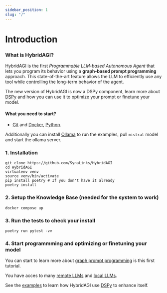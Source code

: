 ```yaml
---
sidebar_position: 1
slug: "/"
---
```


# Introduction

### What is HybridAGI?

HybridAGI is the first *Programmable LLM-based Autonomous Agent* that lets you program its behavior using a **graph-based prompt programming** approach. This state-of-the-art feature allows the LLM to efficiently use any tool while controlling the long-term behavior of the agent.

The new version of HybridAGI is now a DSPy component, learn more about [DSPy](https://dspy-docs.vercel.app/docs/intro) and how you can use it to optimize your prompt or finetune your model.

#### What you need to start?

- [Git](https://git-scm.com/downloads) and [Docker](https://www.docker.com/products/docker-desktop/), [Python](https://www.python.org/).

Additionally you can install [Ollama](https://ollama.com/) to run the examples, pull `mistral` model and start the ollama server.

### 1. Installation

```shell
git clone https://github.com/SynaLinks/HybridAGI
cd HybridAGI
virtualenv venv
source venv/bin/activate
pip install poetry # If you don't have it already
poetry install
```

### 2. Setup the Knowledge Base (needed for the system to work)

```
docker compose up
```

### 3. Run the tests to check your install

```
poetry run pytest -vv
```

### 4. Start programmming and optimizing or finetuning your model

You can start to learn more about [graph prompt programming](basics/graph-prompt-programming.md) is this first tutorial.

You have acces to many [remote LLMs](https://dspy-docs.vercel.app/api/category/language-model-api-clients) and [local LLMs](https://dspy-docs.vercel.app/api/category/local-language-model-clients).

See the [examples](https://github.com/SynaLinks/HybridAGI/tree/main/examples) to learn how HybridAGI use [DSPy](https://dspy-docs.vercel.app/) to enhance itself.